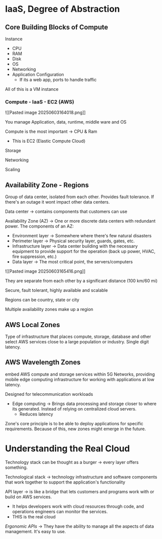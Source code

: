 # IaaS, Degree of Abstraction
## Core Building Blocks of Compute

Instance
- CPU
- RAM
- Disk
- OS
- Networking 
- Application Configuration
	- If its a web app, ports to handle traffic

All of this is a VM instance

### Compute - IaaS - EC2 (AWS)

![[Pasted image 20250603164018.png]]

You manage Application, data, runtime, middle ware and OS

Compute is the most important -> CPU & Ram
- This is EC2 (Elastic Compute Cloud)

Storage


Networking

Scaling


## Availability Zone - Regions

Group of data center, isolated from each other. Provides fault tolerance. If there's an outage it wont impact other data centers. 

Data center -> contains components that customers can use 

Availability Zone (AZ) -> One or more discrete  data centers with redundant power. The components of an AZ:

- Environment layer -> Somewhere where there's few natural disasters
- Perimeter layer -> Physical security layer, guards, gates, etc. 
- Infrastructure layer -> Data center building with the necessary equipment to provide support for the operation (back up power, HVAC, fire suppression, etc.)
- Data layer -> The most critical point, the servers/computers

![[Pasted image 20250603165416.png]]

They are separate from each other by a significant distance (100 km/60 mi)

Secure, fault tolerant, highly available and scalable 

Regions can be country, state or city

Multiple availability zones make up a region

## AWS Local Zones

Type of infrastructure that places compute, storage, database and other select AWS services close to a large population or industry. Single digit latency.

## AWS Wavelength Zones
embed AWS compute and storage services within 5G Networks, providing mobile edge computing infrastructure for working with applications at low latency.

Designed for telecommunication workloads 

- Edge computing -> Brings data processing and storage closer to where its generated. Instead of relying on centralized cloud servers. 
	- Reduces latency


Zone's core principle is to be able to deploy applications for specific requirements. Because of this, new zones might emerge in the future. 


# Understanding the Real Cloud


Technology stack can be thought as a burger -> every layer offers something. 

Technological stack -> technology infrastructure and software components that work together to support the application's functionality

API layer -> is like a bridge that lets customers and programs work with or build on AWS services. 
- It helps developers work with cloud resources through code, and operations engineers can monitor the services.
- THIS is the real cloud 

*Ergonomic APIs* -> They have the ability to manage all the aspects of data management. It's easy to use.




